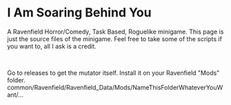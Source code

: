 # I Am Soaring Behind You
A Ravenfield Horror/Comedy, Task Based, Roguelike minigame.
This page is just the source files of the minigame. Feel free to take some of the scripts if you want to, all I ask is a credit.

</br   >

Go to releases to get the mutator itself. Install it on your Ravenfield "Mods" folder.
common/Ravenfield/Ravenfield_Data/Mods/NameThisFolderWhateverYouWant/...
